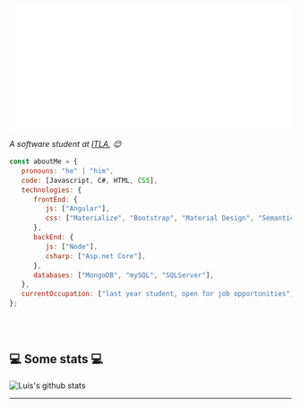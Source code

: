 <img src="https://github.com/reeveng/reeveng/blob/master/svg.svg"/>


<p><em>A software student at <a href="https://hogent.be">ITLA</a>, 😊</br>
</em></p>


```javascript
const aboutMe = {
   pronouns: "he" | "him",
   code: [Javascript, C#, HTML, CSS],
   technologies: {
      frontEnd: {
         js: ["Angular"],
         css: ["Materialize", "Bootstrap", "Material Design", "Semantic UI"]
      },
      backEnd: {
         js: ["Node"],
         csharp: ["Asp.net Core"],
      },
      databases: ["MongoDB", "mySQL", "SQLServer"],
   },
   currentOccupation: ["last year student, open for job opportunities"]
};
```
</br></br>
<h2>💻 Some stats 💻</h2>

![Luis's github stats](https://github-readme-stats.vercel.app/api?username=LuisMorla_icons=true&title_color=fff&icon_color=79ff97&text_color=9f9f9f&bg_color=151515)

---
